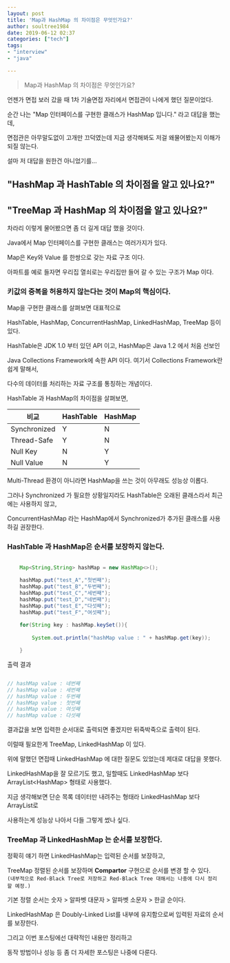 ```yaml
---
layout: post
title: 'Map과 HashMap 의 차이점은 무엇인가요?'
author: soultree1984
date: 2019-06-12 02:37
categories: ["tech"]
tags: 
- "interview"
- "java"

---
```


> Map과 HashMap 의 차이점은 무엇인가요?

언젠가 면접 보러 갔을 때 1차 기술면접 자리에서 면접관이 나에게 했던 질문이었다.

순간 나는 "Map 인터페이스를 구현한 클래스가 HashMap 입니다." 라고 대답을 했는데,

면접관은 아무말도없이 고개만 끄덕였는데 지금 생각해봐도 저걸 왜물어봤는지 이해가 되질 않는다.

설마 저 대답을 원한건 아니었기를...

## "HashMap 과 HashTable 의 차이점을 알고 있나요?"

## "TreeMap 과 HashMap 의 차이점을 알고 있나요?"

차라리 이렇게 물어봤으면 좀 더 길게 대답 했을 것이다. 

Java에서 Map 인터페이스를 구현한 클래스는 여러가지가 있다.

Map은 Key와 Value 를 한쌍으로 갖는 자료 구조 이다.

아파트를 예로 들자면 우리집 열쇠로는 우리집만 들어 갈 수 있는 구조가 Map 이다. 

### 키값의 중복을 허용하지 않는다는 것이 Map의 핵심이다.

Map을 구현한 클래스를 살펴보면 대표적으로 

HashTable, HashMap, ConcurrentHashMap, LinkedHashMap, TreeMap 등이 있다.

HashTable은 JDK 1.0 부터 있던 API 이고, HashMap은 Java 1.2 에서 처음 선보인

Java Collections Framework에 속한 API 이다. 여기서 Collections Framework란 쉽게 말해서,

다수의 데이터를 처리하는 자료 구조를 통칭하는 개념이다. 

HashTable 과 HashMap의 차이점을 살펴보면,<br/>


비교 | HashTable  | HashMap
------------ | ------------- | -------------
Synchronized | Y | N
Thread-Safe | Y | N 
Null Key | N | Y
Null Value | N | Y

Multi-Thread 환경이 아니라면 HashMap을 쓰는 것이 아무래도 성능상 이롭다.

그러나 Synchronized 가 필요한 상황일지라도 HashTable은 오래된 클래스라서 최근에는 사용하지 않고, 

ConcurrentHashMap 라는 HashMap에서 Synchronized가 추가된 클래스를 사용하길 권장한다.

### HashTable 과 HashMap은 순서를 보장하지 않는다. 

```java

    Map<String,String> hashMap = new HashMap<>();
    
    hashMap.put("test_A","첫번째");
    hashMap.put("test_B","두번째");
    hashMap.put("test_C","세번째");
    hashMap.put("test_D","네번째");
    hashMap.put("test_E","다섯째");
    hashMap.put("test_F","여섯째");
    
    for(String key : hashMap.keySet()){
    
        System.out.println("hashMap value : " + hashMap.get(key));

    }

```

출력 결과

```java

// hashMap value : 네번째
// hashMap value : 세번째
// hashMap value : 두번째
// hashMap value : 첫번째
// hashMap value : 여섯째
// hashMap value : 다섯째

```

결과값을 보면 입력한 순서대로 출력되면 좋겠지만 뒤죽박죽으로 출력이 된다.

이럴때 필요한게 TreeMap, LinkedHashMap 이 있다.

위에 말했던 면접때 LinkedHashMap 에 대한 질문도 있었는데 제대로 대답을 못했다. 

LinkedHashMap을 잘 모르기도 했고, 일할때도 LinkedHashMap 보다 ArrayList\<HashMap\> 형태로 사용했다.

지금 생각해보면 단순 목록 데이터만 내려주는 형태라 LinkedHashMap 보다 ArrayList<HashMap>로

사용하는게 성능상 나아서 다들 그렇게 썼나 싶다. 

### TreeMap 과 LinkedHashMap 는 순서를 보장한다.

정확히 얘기 하면 LinkedHashMap는 입력된 순서를 보장하고,

TreeMap 정렬된 순서를 보장하며 __Compartor__ 구현으로 순서를 변경 할 수 있다.<br/>
`(내부적으로 Red-Black Tree로 저장하고 Red-Black Tree 대해서는 나중에 다시 정리 할 예정.)`  

기본 정렬 순서는 숫자 > 알파벳 대문자 > 알파벳 소문자 > 한글 순이다.

LinkedHashMap 은 Doubly-Linked List를 내부에 유지함으로써 입력된 자료의 순서를 보장한다.

그리고 이번 포스팅에선 대략적인 내용만 정리하고
 
동작 방법이나 성능 등 좀 더 자세한 포스팅은 나중에 다룬다.
